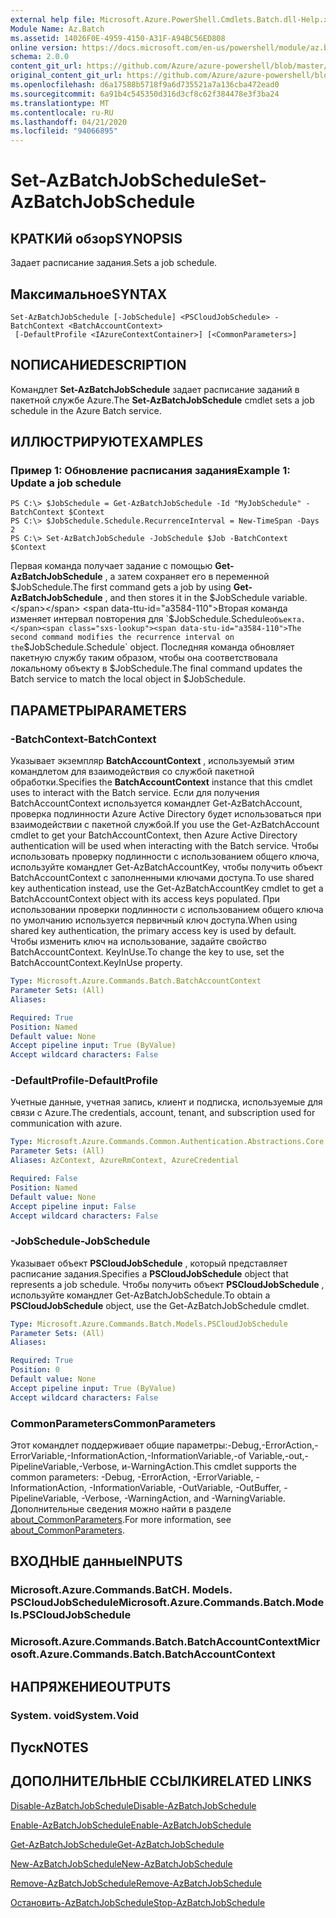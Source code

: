 ```yaml
---
external help file: Microsoft.Azure.PowerShell.Cmdlets.Batch.dll-Help.xml
Module Name: Az.Batch
ms.assetid: 14026F0E-4959-4150-A31F-A94BC56ED808
online version: https://docs.microsoft.com/en-us/powershell/module/az.batch/set-azbatchjobschedule
schema: 2.0.0
content_git_url: https://github.com/Azure/azure-powershell/blob/master/src/Batch/Batch/help/Set-AzBatchJobSchedule.md
original_content_git_url: https://github.com/Azure/azure-powershell/blob/master/src/Batch/Batch/help/Set-AzBatchJobSchedule.md
ms.openlocfilehash: d6a17588b5718f9a6d735521a7a136cba472ead0
ms.sourcegitcommit: 6a91b4c545350d316d3cf8c62f384478e3f3ba24
ms.translationtype: MT
ms.contentlocale: ru-RU
ms.lasthandoff: 04/21/2020
ms.locfileid: "94066895"
---
```

# <span data-ttu-id="a3584-101">Set-AzBatchJobSchedule</span><span class="sxs-lookup"><span data-stu-id="a3584-101">Set-AzBatchJobSchedule</span></span>

## <span data-ttu-id="a3584-102">КРАТКИй обзор</span><span class="sxs-lookup"><span data-stu-id="a3584-102">SYNOPSIS</span></span>
<span data-ttu-id="a3584-103">Задает расписание задания.</span><span class="sxs-lookup"><span data-stu-id="a3584-103">Sets a job schedule.</span></span>

## <span data-ttu-id="a3584-104">Максимальное</span><span class="sxs-lookup"><span data-stu-id="a3584-104">SYNTAX</span></span>

```
Set-AzBatchJobSchedule [-JobSchedule] <PSCloudJobSchedule> -BatchContext <BatchAccountContext>
 [-DefaultProfile <IAzureContextContainer>] [<CommonParameters>]
```

## <span data-ttu-id="a3584-105">NОПИСАНИЕ</span><span class="sxs-lookup"><span data-stu-id="a3584-105">DESCRIPTION</span></span>
<span data-ttu-id="a3584-106">Командлет **Set-AzBatchJobSchedule** задает расписание заданий в пакетной службе Azure.</span><span class="sxs-lookup"><span data-stu-id="a3584-106">The **Set-AzBatchJobSchedule** cmdlet sets a job schedule in the Azure Batch service.</span></span>

## <span data-ttu-id="a3584-107">ИЛЛЮСТРИРУЮТ</span><span class="sxs-lookup"><span data-stu-id="a3584-107">EXAMPLES</span></span>

### <span data-ttu-id="a3584-108">Пример 1: Обновление расписания задания</span><span class="sxs-lookup"><span data-stu-id="a3584-108">Example 1: Update a job schedule</span></span>
```
PS C:\> $JobSchedule = Get-AzBatchJobSchedule -Id "MyJobSchedule" -BatchContext $Context
PS C:\> $JobSchedule.Schedule.RecurrenceInterval = New-TimeSpan -Days 2
PS C:\> Set-AzBatchJobSchedule -JobSchedule $Job -BatchContext $Context
```

<span data-ttu-id="a3584-109">Первая команда получает задание с помощью **Get-AzBatchJobSchedule** , а затем сохраняет его в переменной $JobSchedule.</span><span class="sxs-lookup"><span data-stu-id="a3584-109">The first command gets a job by using **Get-AzBatchJobSchedule** , and then stores it in the $JobSchedule variable.</span></span>
<span data-ttu-id="a3584-110">Вторая команда изменяет интервал повторения для `$JobSchedule.Schedule` объекта.</span><span class="sxs-lookup"><span data-stu-id="a3584-110">The second command modifies the recurrence interval on the `$JobSchedule.Schedule` object.</span></span>
<span data-ttu-id="a3584-111">Последняя команда обновляет пакетную службу таким образом, чтобы она соответствовала локальному объекту в $JobSchedule.</span><span class="sxs-lookup"><span data-stu-id="a3584-111">The final command updates the Batch service to match the local object in $JobSchedule.</span></span>

## <span data-ttu-id="a3584-112">ПАРАМЕТРЫ</span><span class="sxs-lookup"><span data-stu-id="a3584-112">PARAMETERS</span></span>

### <span data-ttu-id="a3584-113">-BatchContext</span><span class="sxs-lookup"><span data-stu-id="a3584-113">-BatchContext</span></span>
<span data-ttu-id="a3584-114">Указывает экземпляр **BatchAccountContext** , используемый этим командлетом для взаимодействия со службой пакетной обработки.</span><span class="sxs-lookup"><span data-stu-id="a3584-114">Specifies the **BatchAccountContext** instance that this cmdlet uses to interact with the Batch service.</span></span>
<span data-ttu-id="a3584-115">Если для получения BatchAccountContext используется командлет Get-AzBatchAccount, проверка подлинности Azure Active Directory будет использоваться при взаимодействии с пакетной службой.</span><span class="sxs-lookup"><span data-stu-id="a3584-115">If you use the Get-AzBatchAccount cmdlet to get your BatchAccountContext, then Azure Active Directory authentication will be used when interacting with the Batch service.</span></span> <span data-ttu-id="a3584-116">Чтобы использовать проверку подлинности с использованием общего ключа, используйте командлет Get-AzBatchAccountKey, чтобы получить объект BatchAccountContext с заполненными ключами доступа.</span><span class="sxs-lookup"><span data-stu-id="a3584-116">To use shared key authentication instead, use the Get-AzBatchAccountKey cmdlet to get a BatchAccountContext object with its access keys populated.</span></span> <span data-ttu-id="a3584-117">При использовании проверки подлинности с использованием общего ключа по умолчанию используется первичный ключ доступа.</span><span class="sxs-lookup"><span data-stu-id="a3584-117">When using shared key authentication, the primary access key is used by default.</span></span> <span data-ttu-id="a3584-118">Чтобы изменить ключ на использование, задайте свойство BatchAccountContext. KeyInUse.</span><span class="sxs-lookup"><span data-stu-id="a3584-118">To change the key to use, set the BatchAccountContext.KeyInUse property.</span></span>

```yaml
Type: Microsoft.Azure.Commands.Batch.BatchAccountContext
Parameter Sets: (All)
Aliases:

Required: True
Position: Named
Default value: None
Accept pipeline input: True (ByValue)
Accept wildcard characters: False
```

### <span data-ttu-id="a3584-119">-DefaultProfile</span><span class="sxs-lookup"><span data-stu-id="a3584-119">-DefaultProfile</span></span>
<span data-ttu-id="a3584-120">Учетные данные, учетная запись, клиент и подписка, используемые для связи с Azure.</span><span class="sxs-lookup"><span data-stu-id="a3584-120">The credentials, account, tenant, and subscription used for communication with azure.</span></span>

```yaml
Type: Microsoft.Azure.Commands.Common.Authentication.Abstractions.Core.IAzureContextContainer
Parameter Sets: (All)
Aliases: AzContext, AzureRmContext, AzureCredential

Required: False
Position: Named
Default value: None
Accept pipeline input: False
Accept wildcard characters: False
```

### <span data-ttu-id="a3584-121">-JobSchedule</span><span class="sxs-lookup"><span data-stu-id="a3584-121">-JobSchedule</span></span>
<span data-ttu-id="a3584-122">Указывает объект **PSCloudJobSchedule** , который представляет расписание задания.</span><span class="sxs-lookup"><span data-stu-id="a3584-122">Specifies a **PSCloudJobSchedule** object that represents a job schedule.</span></span>
<span data-ttu-id="a3584-123">Чтобы получить объект **PSCloudJobSchedule** , используйте командлет Get-AzBatchJobSchedule.</span><span class="sxs-lookup"><span data-stu-id="a3584-123">To obtain a **PSCloudJobSchedule** object, use the Get-AzBatchJobSchedule cmdlet.</span></span>

```yaml
Type: Microsoft.Azure.Commands.Batch.Models.PSCloudJobSchedule
Parameter Sets: (All)
Aliases:

Required: True
Position: 0
Default value: None
Accept pipeline input: True (ByValue)
Accept wildcard characters: False
```

### <span data-ttu-id="a3584-124">CommonParameters</span><span class="sxs-lookup"><span data-stu-id="a3584-124">CommonParameters</span></span>
<span data-ttu-id="a3584-125">Этот командлет поддерживает общие параметры:-Debug,-ErrorAction,-ErrorVariable,-InformationAction,-InformationVariable,-of Variable,-out,-PipelineVariable,-Verbose, и-WarningAction.</span><span class="sxs-lookup"><span data-stu-id="a3584-125">This cmdlet supports the common parameters: -Debug, -ErrorAction, -ErrorVariable, -InformationAction, -InformationVariable, -OutVariable, -OutBuffer, -PipelineVariable, -Verbose, -WarningAction, and -WarningVariable.</span></span> <span data-ttu-id="a3584-126">Дополнительные сведения можно найти в разделе [about_CommonParameters](http://go.microsoft.com/fwlink/?LinkID=113216).</span><span class="sxs-lookup"><span data-stu-id="a3584-126">For more information, see [about_CommonParameters](http://go.microsoft.com/fwlink/?LinkID=113216).</span></span>

## <span data-ttu-id="a3584-127">ВХОДНЫЕ данные</span><span class="sxs-lookup"><span data-stu-id="a3584-127">INPUTS</span></span>

### <span data-ttu-id="a3584-128">Microsoft.Azure.Commands.BatCH. Models. PSCloudJobSchedule</span><span class="sxs-lookup"><span data-stu-id="a3584-128">Microsoft.Azure.Commands.Batch.Models.PSCloudJobSchedule</span></span>

### <span data-ttu-id="a3584-129">Microsoft.Azure.Commands.Batch.BatchAccountContext</span><span class="sxs-lookup"><span data-stu-id="a3584-129">Microsoft.Azure.Commands.Batch.BatchAccountContext</span></span>

## <span data-ttu-id="a3584-130">НАПРЯЖЕНИЕ</span><span class="sxs-lookup"><span data-stu-id="a3584-130">OUTPUTS</span></span>

### <span data-ttu-id="a3584-131">System. void</span><span class="sxs-lookup"><span data-stu-id="a3584-131">System.Void</span></span>

## <span data-ttu-id="a3584-132">Пуск</span><span class="sxs-lookup"><span data-stu-id="a3584-132">NOTES</span></span>

## <span data-ttu-id="a3584-133">ДОПОЛНИТЕЛЬНЫЕ ССЫЛКИ</span><span class="sxs-lookup"><span data-stu-id="a3584-133">RELATED LINKS</span></span>

[<span data-ttu-id="a3584-134">Disable-AzBatchJobSchedule</span><span class="sxs-lookup"><span data-stu-id="a3584-134">Disable-AzBatchJobSchedule</span></span>](./Disable-AzBatchJobSchedule.md)

[<span data-ttu-id="a3584-135">Enable-AzBatchJobSchedule</span><span class="sxs-lookup"><span data-stu-id="a3584-135">Enable-AzBatchJobSchedule</span></span>](./Enable-AzBatchJobSchedule.md)

[<span data-ttu-id="a3584-136">Get-AzBatchJobSchedule</span><span class="sxs-lookup"><span data-stu-id="a3584-136">Get-AzBatchJobSchedule</span></span>](./Get-AzBatchJobSchedule.md)

[<span data-ttu-id="a3584-137">New-AzBatchJobSchedule</span><span class="sxs-lookup"><span data-stu-id="a3584-137">New-AzBatchJobSchedule</span></span>](./New-AzBatchJobSchedule.md)

[<span data-ttu-id="a3584-138">Remove-AzBatchJobSchedule</span><span class="sxs-lookup"><span data-stu-id="a3584-138">Remove-AzBatchJobSchedule</span></span>](./Remove-AzBatchJobSchedule.md)

[<span data-ttu-id="a3584-139">Остановить-AzBatchJobSchedule</span><span class="sxs-lookup"><span data-stu-id="a3584-139">Stop-AzBatchJobSchedule</span></span>](./Stop-AzBatchJobSchedule.md)


